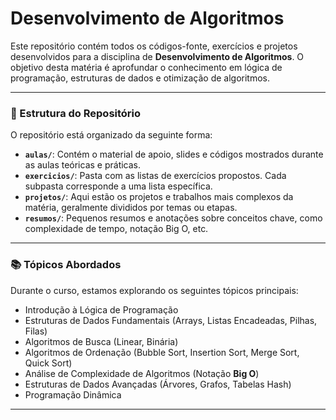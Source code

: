 # Desenvolvimento de Algoritmos

Este repositório contém todos os códigos-fonte, exercícios e projetos desenvolvidos para a disciplina de **Desenvolvimento de Algoritmos**. O objetivo desta matéria é aprofundar o conhecimento em lógica de programação, estruturas de dados e otimização de algoritmos.

-----

### 📂 Estrutura do Repositório

O repositório está organizado da seguinte forma:

  * **`aulas/`**: Contém o material de apoio, slides e códigos mostrados durante as aulas teóricas e práticas.
  * **`exercicios/`**: Pasta com as listas de exercícios propostos. Cada subpasta corresponde a uma lista específica.
  * **`projetos/`**: Aqui estão os projetos e trabalhos mais complexos da matéria, geralmente divididos por temas ou etapas.
  * **`resumos/`**: Pequenos resumos e anotações sobre conceitos chave, como complexidade de tempo, notação Big O, etc.

-----

### 📚 Tópicos Abordados

Durante o curso, estamos explorando os seguintes tópicos principais:

  * Introdução à Lógica de Programação
  * Estruturas de Dados Fundamentais (Arrays, Listas Encadeadas, Pilhas, Filas)
  * Algoritmos de Busca (Linear, Binária)
  * Algoritmos de Ordenação (Bubble Sort, Insertion Sort, Merge Sort, Quick Sort)
  * Análise de Complexidade de Algoritmos (Notação **Big O**)
  * Estruturas de Dados Avançadas (Árvores, Grafos, Tabelas Hash)
  * Programação Dinâmica

-----
